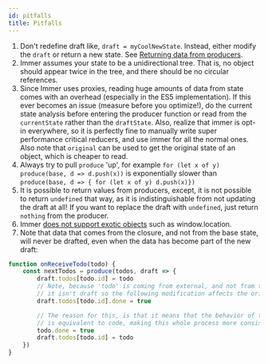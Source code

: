 ```yaml
---
id: pitfalls
title: Pitfalls
---
```


<div id="codefund"><!-- fallback content --></div>

1. Don't redefine draft like, `draft = myCoolNewState`. Instead, either modify the `draft` or return a new state. See [Returning data from producers](https://immerjs.github.io/immer/docs/return).
1. Immer assumes your state to be a unidirectional tree. That is, no object should appear twice in the tree, and there should be no circular references.
1. Since Immer uses proxies, reading huge amounts of data from state comes with an overhead (especially in the ES5 implementation). If this ever becomes an issue (measure before you optimize!), do the current state analysis before entering the producer function or read from the `currentState` rather than the `draftState`. Also, realize that immer is opt-in everywhere, so it is perfectly fine to manually write super performance critical reducers, and use immer for all the normal ones. Also note that `original` can be used to get the original state of an object, which is cheaper to read.
1. Always try to pull `produce` 'up', for example `for (let x of y) produce(base, d => d.push(x))` is exponentially slower than `produce(base, d => { for (let x of y) d.push(x)})`
1. It is possible to return values from producers, except, it is not possible to return `undefined` that way, as it is indistinguishable from not updating the draft at all! If you want to replace the draft with `undefined`, just return `nothing` from the producer.
1. Immer [does not support exotic objects]((https://github.com/immerjs/immer/issues/504)) such as window.location.
1. Note that data that comes from the closure, and not from the base state, will never be drafted, even when the data has become part of the new draft:

```javascript
function onReceiveTodo(todo) {
	const nextTodos = produce(todos, draft => {
		draft.todos[todo.id] = todo
		// Note, because 'todo' is coming from external, and not from the 'draft',
		// it isn't draft so the following modification affects the original todo!
		draft.todos[todo.id].done = true

		// The reason for this, is that it means that the behavior of the 2 lines above
		// is equivalent to code, making this whole process more consistent
		todo.done = true
		draft.todos[todo.id] = todo
	})
}
```
